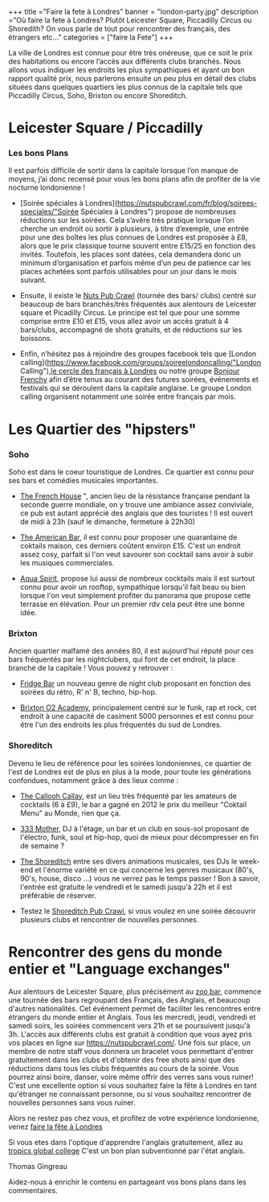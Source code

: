 +++
title ="Faire la fete à Londres"
banner = "london-party.jpg"
description ="Où faire la fete à Londres? Plutôt Leicester Square, Piccadilly Circus ou Shoredith? On vous parle de tout pour rencontrer des français, des étrangers etc..."
categories = ["faire la Fete"]
+++

La ville de Londres est connue pour être très onéreuse, que ce soit le prix des habitations ou encore l’accès aux différents clubs branchés. Nous allons vous indiquer les endroits les plus sympathiques et ayant un bon rapport qualité prix, nous parlerons ensuite un peu plus en détail des clubs situées dans quelques  quartiers les plus connus de la capitale tels que Piccadilly Circus, Soho, Brixton ou encore Shoreditch.


# Leicester Square / Piccadilly
### Les bons Plans

Il est parfois difficile de sortir dans la capitale lorsque l’on manque de moyens, j’ai donc recensé pour vous les bons plans afin de profiter de la vie nocturne londonienne !

-	[Soirée spéciales à Londres](https://nutspubcrawl.com/fr/blog/soirees-speciales/"Soirée Spéciales à Londres") propose de nombreuses réductions sur les soirées. Cela s’avère très pratique lorsque l’on cherche un endroit où sortir à plusieurs, à titre d’exemple, une entrée pour une des boîtes les plus connues de Londres est proposée à £8, alors que le prix classique tourne souvent entre £15/25 en fonction des invités. Toutefois, les places sont datées, cela demandera donc un minimum d’organisation et parfois même d’un peu de patience car les places achetées sont parfois utilisables pour un jour dans le mois suivant.

-	Ensuite, il existe le [Nuts Pub Crawl](https://nutspubcrawl.com/ "Nuts Pub Crawl") (tournée des bars/ clubs) centré sur  beaucoup de bars branchés/très fréquentés  aux alentours de Leicester square et Picadilly Circus. Le principe est tel que pour une somme comprise entre £10 et £15, vous allez avoir un accès gratuit à 4 bars/clubs, accompagné de shots gratuits, et de réductions sur les boissons.

-	Enfin, n’hésitez pas à rejoindre des groupes facebook tels que [London calling](https://www.facebook.com/groups/soireelondoncalling/"London Calling"),[le cercle des français à Londres](https://www.facebook.com/groups/LECERCLEDESFRANCAISALONDRES/ "Le cercle des Français") ou notre groupe [Bonjour Frenchy](https://www.facebook.com/groups/171123389660775/?ref=br_rs) afin d’être tenus au courant des futures soirées, événements et festivals qui se déroulent dans la capitale anglaise. Le groupe London calling organisent notamment une soirée entre français par mois.



# Les Quartier des "hipsters"

### Soho

Soho est dans le coeur touristique de Londres. Ce quartier est connu pour ses bars et comédies musicales importantes.

-	[The French House](http://www.frenchhousesoho.com/ "The French House") ", ancien lieu de la résistance française pendant la seconde guerre mondiale, on y trouve une ambiance assez conviviale, ce pub est autant apprécié des anglais que des touristes ! Il est ouvert de midi à 23h (sauf le dimanche, fermeture à 22h30)

-	 [The American Bar](http://www.fairmont.com/savoy-london/dining/americanbar/ "The American Bar"), il est connu pour proposer une quarantaine de coktails maison, ces derniers coûtent environ £15. C'est un endroit assez cosy, parfait si l'on veut savourer son cocktail sans avoir à subir les musiques commerciales.

-	 [Aqua Spirit](http://aquaspirit.co.uk/ "Aqua Spirit"), propose lui aussi de nombreux cocktails mais il est surtout connu pour avoir un rooftop, sympathique lorsqu'il fait beau ou bien lorsque l'on veut simplement profiter du panorama que propose cette terrasse en élévation. Pour un premier rdv cela peut être une bonne idée.

### Brixton
Ancien quartier malfamé des années 80, il est aujourd'hui réputé pour ces bars fréquentés par les nightclubers, qui font de cet endroit, la place branché de la capitale ! Vous pouvez y retrouver :

- [Fridge Bar](http://www.fridge.co.uk/ "Fridge Bar") un nouveau genre de night club proposant en fonction des soirées du rétro, R' n' B, techno, hip-hop.

- [Brixton O2 Academy](https://www.academymusicgroup.com/o2academybrixton/ "Brixton O2 Academy"), principalement centré sur le funk, rap et rock, cet endroit à une capacité de casiment 5000 personnes et est connu pour être l'un des endroits les plus fréquentés du sud de Londres.

### Shoreditch
Devenu le lieu de référence pour les soirées londoniennes, ce quartier de l'est de Londres est de plus en plus à la mode, pour toute les générations confondues, notamment grâce à des lieux comme :

-	 [The Callooh Callay](http://www.calloohcallaybar.com/ "The callooh Callay"), est un lieu très fréquenté par les amateurs de cocktails (6 à £9), le bar a gagné en 2012 le prix du meilleur "Coktail Menu" au Monde, rien que ça.

-	[333 Mother](http://www.333oldstreet.com/ "333 Mother"), DJ à l'étage, un bar et un club en sous-sol proposant de l'électro, funk, soul et hip-hop, quoi de mieux pour décompresser en fin de semaine ?

- [The Shoreditch](http://theshoreditch-london.co.uk/ "The Shoreditch" ) entre ses divers animations musicales, ses DJs le week-end et l'énorme variété en ce qui concerne les genres musicaux (80's, 90's, house, disco ...) vous ne verrez pas le temps passer ! Bon à savoir, l'entrée est gratuite le vendredi et le samedi jusqu'à 22h et il est préférable de réserver.

- Testez le [Shoreditch Pub Crawl](https://nutspubcrawl.com/fr/tours/ "Shoreditch Pub Crawl"), si vous voulez en une soirée découvrir plusieurs clubs et rencontrer de nouvelles personnes.


# Rencontrer des gens du monde entier et "Language exchanges"


Aux alentours de Leicester Square, plus précisément au [zoo bar](http://www.zoobar.co.uk/ " Zoo bar"), commence une tournée des bars regroupant des Français, des Anglais, et beaucoup d'autres nationalités.
Cet événement permet de faciliter les rencontres entre étrangers du monde entier et Anglais. Tous les mercredi, jeudi, vendredi et samedi soirs, les soirées commencent vers 21h et se poursuivent jusqu'à 3h. L'accès aux différents clubs est gratuit à condition que vous ayez pris vos places en ligne sur https://nutspubcrawl.com/. Une fois sur place, un membre de notre staff vous donnera un bracelet vous permettant d'entrer gratuitement dans les clubs et d'obtenir des free shots ainsi que des réductions dans tous les clubs fréquentés au cours de la soirée. Vous pourrez ainsi boire, danser, voire même offrir des verres sans vous ruiner!
C'est une excellente option si vous souhaitez faire la fête à Londres en tant qu'étranger ne connaissant personne, ou si vous souhaitez rencontrer de nouvelles personnes sans vous ruiner.

Alors ne restez pas chez vous, et profitez de votre expérience londonienne, venez [faire la fête à Londres]( https://nutspubcrawl.com/tickets/ "Nuts Pub Crawl")

Si vous etes dans l'optique d'apprendre l'anglais gratuitement, allez au [tropics global college](https://tropicsglobalcollege.co.uk/ " tropics global college") C'est un bon plan subventionné par l'état anglais.


Thomas Gingreau


Aidez-nous à enrichir le contenu en partageant vos bons plans dans les commentaires.

